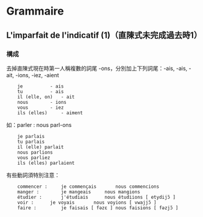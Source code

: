 # Grammaire
## L'imparfait de l'indicatif (1)（直陳式未完成過去時1）
### 構成
去掉直陳式現在時第一人稱複數的詞尾 -ons，分別加上下列詞尾：-ais, -ais, -ait, -ions, -iez, -aient

        je			- ais
        tu			- ais
        il (elle, on)	- ait
        nous		- ions
        vous		- iez
        ils (elles)		- aiment

如：parler : nous parl-ons

        je parlais
        tu parlais
        il (elle) parlait
        nous parlions
        vous parliez
        ils (elles) parlaient

有些動詞須特別注意：

        commencer : 	je commençais		nous commencions
        manger : 		je mangeais		nous mangions
        étudier : 		j'étudiais		nous étudiions [ etydijɔ̃ ]
        voir : 		je voyais		nous voyions [ vwajjɔ̃ ]
        faire : 		je faisais [ fəzɛ ]	nous faisions [ fəzjɔ̃ ]